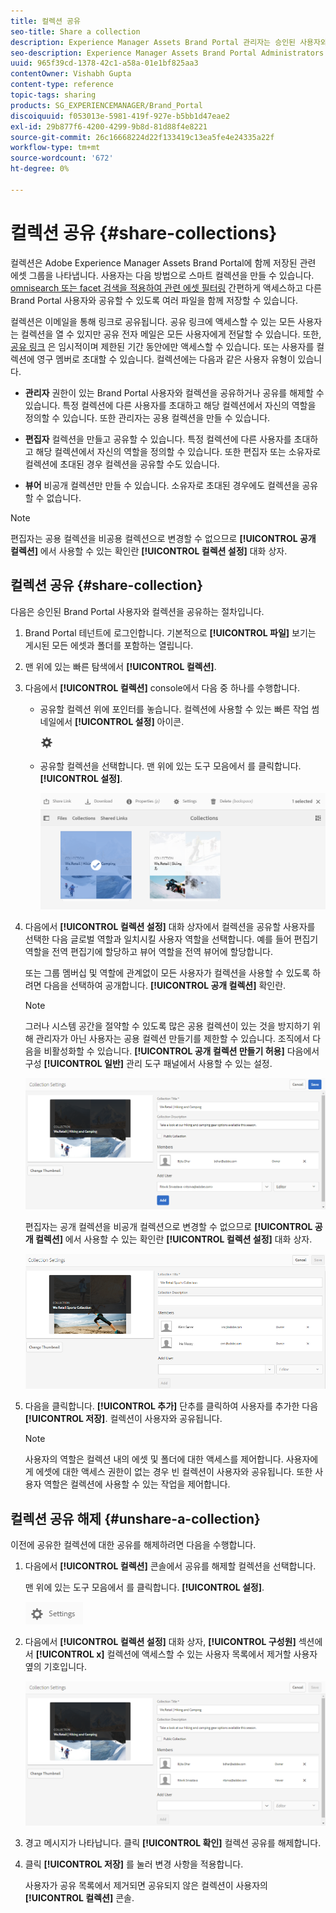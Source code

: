 ```yaml
---
title: 컬렉션 공유
seo-title: Share a collection
description: Experience Manager Assets Brand Portal 관리자는 승인된 사용자와 컬렉션 또는 스마트 컬렉션을 공유하고 공유를 해제할 수 있습니다. 편집자는 자신이 만든 컬렉션, 공유된 컬렉션 및 공용 컬렉션만 보고 공유할 수 있습니다.
seo-description: Experience Manager Assets Brand Portal Administrators can share and unshare a collection or a smart collection with authorized users. Editors can view and share only the collections created by them, shared with them, and public collections.
uuid: 965f39cd-1378-42c1-a58a-01e1bf825aa3
contentOwner: Vishabh Gupta
content-type: reference
topic-tags: sharing
products: SG_EXPERIENCEMANAGER/Brand_Portal
discoiquuid: f053013e-5981-419f-927e-b5bb1d47eae2
exl-id: 29b877f6-4200-4299-9b8d-81d88f4e8221
source-git-commit: 26c16668224d22f133419c13ea5fe4e24335a22f
workflow-type: tm+mt
source-wordcount: '672'
ht-degree: 0%

---
```


# 컬렉션 공유 {#share-collections}

컬렉션은 Adobe Experience Manager Assets Brand Portal에 함께 저장된 관련 에셋 그룹을 나타냅니다. 사용자는 다음 방법으로 스마트 컬렉션을 만들 수 있습니다. [omnisearch 또는 facet 검색을 적용하여 관련 에셋 필터링](brand-portal-searching.md) 간편하게 액세스하고 다른 Brand Portal 사용자와 공유할 수 있도록 여러 파일을 함께 저장할 수 있습니다.

<!--The administrators can share and unshare a collection with the authorized Brand Portal users. Editors and viewers can view and share the collections created by them, shared with them, and public collections.-->

컬렉션은 이메일을 통해 링크로 공유됩니다. 공유 링크에 액세스할 수 있는 모든 사용자는 컬렉션을 열 수 있지만 공유 전자 메일은 모든 사용자에게 전달할 수 있습니다. 또한, [공유 링크](https://experienceleague.adobe.com/docs/experience-manager-brand-portal/using/share/brand-portal-link-share.html?lang=en) 은 임시적이며 제한된 기간 동안에만 액세스할 수 있습니다. 또는 사용자를 컬렉션에 영구 멤버로 초대할 수 있습니다. 컬렉션에는 다음과 같은 사용자 유형이 있습니다.

* **관리자** 권한이 있는 Brand Portal 사용자와 컬렉션을 공유하거나 공유를 해제할 수 있습니다. 특정 컬렉션에 다른 사용자를 초대하고 해당 컬렉션에서 자신의 역할을 정의할 수 있습니다. 또한 관리자는 공용 컬렉션을 만들 수 있습니다.

* **편집자** 컬렉션을 만들고 공유할 수 있습니다. 특정 컬렉션에 다른 사용자를 초대하고 해당 컬렉션에서 자신의 역할을 정의할 수 있습니다. 또한 편집자 또는 소유자로 컬렉션에 초대된 경우 컬렉션을 공유할 수도 있습니다.

* **뷰어** 비공개 컬렉션만 만들 수 있습니다. 소유자로 초대된 경우에도 컬렉션을 공유할 수 없습니다.

>[!NOTE]
>
>편집자는 공용 컬렉션을 비공용 컬렉션으로 변경할 수 없으므로 **[!UICONTROL 공개 컬렉션]** 에서 사용할 수 있는 확인란 **[!UICONTROL 컬렉션 설정]** 대화 상자.

## 컬렉션 공유 {#share-collection}

다음은 승인된 Brand Portal 사용자와 컬렉션을 공유하는 절차입니다.

1. Brand Portal 테넌트에 로그인합니다. 기본적으로 **[!UICONTROL 파일]** 보기는 게시된 모든 에셋과 폴더를 포함하는 열립니다.

1. 맨 위에 있는 빠른 탐색에서 **[!UICONTROL 컬렉션]**.

1. 다음에서 **[!UICONTROL 컬렉션]** console에서 다음 중 하나를 수행합니다.

   * 공유할 컬렉션 위에 포인터를 놓습니다. 컬렉션에 사용할 수 있는 빠른 작업 썸네일에서 **[!UICONTROL 설정]** 아이콘.

     ![](assets/settings-icon.png)

   * 공유할 컬렉션을 선택합니다. 맨 위에 있는 도구 모음에서 를 클릭합니다. **[!UICONTROL 설정]**.

     ![](assets/collection-console.png)

1. 다음에서 **[!UICONTROL 컬렉션 설정]** 대화 상자에서 컬렉션을 공유할 사용자를 선택한 다음 글로벌 역할과 일치시킬 사용자 역할을 선택합니다. 예를 들어 편집기 역할을 전역 편집기에 할당하고 뷰어 역할을 전역 뷰어에 할당합니다.

   또는 그룹 멤버십 및 역할에 관계없이 모든 사용자가 컬렉션을 사용할 수 있도록 하려면 다음을 선택하여 공개합니다. **[!UICONTROL 공개 컬렉션]** 확인란.

   >[!NOTE]
   >
   >그러나 시스템 공간을 절약할 수 있도록 많은 공용 컬렉션이 있는 것을 방지하기 위해 관리자가 아닌 사용자는 공용 컬렉션 만들기를 제한할 수 있습니다. 조직에서 다음을 비활성화할 수 있습니다. **[!UICONTROL 공개 컬렉션 만들기 허용]** 다음에서 구성 **[!UICONTROL 일반]** 관리 도구 패널에서 사용할 수 있는 설정.

   ![](assets/collection_sharingadduser.png)

   편집자는 공개 컬렉션을 비공개 컬렉션으로 변경할 수 없으므로 **[!UICONTROL 공개 컬렉션]** 에서 사용할 수 있는 확인란 **[!UICONTROL 컬렉션 설정]** 대화 상자.

   ![](assets/collection-setting-editor.png)

1. 다음을 클릭합니다. **[!UICONTROL 추가]** 단추를 클릭하여 사용자를 추가한 다음 **[!UICONTROL 저장]**. 컬렉션이 사용자와 공유됩니다.

   >[!NOTE]
   >
   >사용자의 역할은 컬렉션 내의 에셋 및 폴더에 대한 액세스를 제어합니다. 사용자에게 에셋에 대한 액세스 권한이 없는 경우 빈 컬렉션이 사용자와 공유됩니다. 또한 사용자 역할은 컬렉션에 사용할 수 있는 작업을 제어합니다.

## 컬렉션 공유 해제 {#unshare-a-collection}

이전에 공유한 컬렉션에 대한 공유를 해제하려면 다음을 수행합니다.

1. 다음에서 **[!UICONTROL 컬렉션]** 콘솔에서 공유를 해제할 컬렉션을 선택합니다.

   맨 위에 있는 도구 모음에서 를 클릭합니다. **[!UICONTROL 설정]**.

   ![](assets/collection_settings.png)

1. 다음에서 **[!UICONTROL 컬렉션 설정]** 대화 상자, **[!UICONTROL 구성원]** 섹션에서 **[!UICONTROL x]** 컬렉션에 액세스할 수 있는 사용자 목록에서 제거할 사용자 옆의 기호입니다.

   ![](assets/unshare_collection.png)

1. 경고 메시지가 나타납니다. 클릭 **[!UICONTROL 확인]** 컬렉션 공유를 해제합니다.

1. 클릭 **[!UICONTROL 저장]** 를 눌러 변경 사항을 적용합니다.

   사용자가 공유 목록에서 제거되면 공유되지 않은 컬렉션이 사용자의 **[!UICONTROL 컬렉션]** 콘솔.

<!--
1. Click the overlay icon on the left, and choose **[!UICONTROL Navigation]**.

   ![](assets/contenttree-1.png)

1. From the siderail on the left, click **[!UICONTROL Collections]**.

   ![](assets/access_collections.png)

1. From the **[!UICONTROL Collections]** console, do one of the following:

    * Hover the pointer over the collection you want to share. From the quick action thumbnails available for the collection, click the **[!UICONTROL Settings]** icon.

   ![](assets/settings_thumbnail.png)

    * Select the collection you want to share. From the toolbar at the top, click **[!UICONTROL Settings]**.
    
   ![](assets/collection-sharing.png)

1. In the [!UICONTROL Collection Settings] dialog box, select the users or groups with whom you want to share the collection and select the role for a user or a group to match their global role. For example, assign the Editor role to a global editor, the Viewer role to a global viewer.

   Alternatively, to make the collection available to all users irrespective of their group membership and role, make it public by selecting the **[!UICONTROL Public Collection]** check-box.

   >[!NOTE]
   >
   >However, non-admin users can be restricted from creating public collections, to avoid having numerous public collections so that system space can be saved. Organizations can disable the **[!UICONTROL Allow public collections creation]** configuration from [!UICONTROL General] settings available in admin tools panel.

   ![](assets/collection_sharingadduser.png)

   Editors cannot change a public collection to a non-public collection and, therefore, do not have **[!UICONTROL Public Collection]** check-box available in **[!UICONTROL Collection Settings]** dialog.

   ![](assets/collection-setting-editor.png)

1. Select **[!UICONTROL Add]**, and then **[!UICONTROL Save]**. The collection is shared with the chosen users.

   >[!NOTE]
   >
   >A user's role governs access to the assets and folders inside a collection. If a user does not have access to assets, an empty collection is shared with the user. Also, a user's role governs the actions available for collections.

## Unshare a collection {#unshare-a-collection}

To unshare a previously shared collection, do the following:

1. From the **[!UICONTROL Collections]** console, select the collection you want to unshare.

   In the toolbar, click **[!UICONTROL Settings]**.

   ![](assets/collection_settings.png)

1. On the **[!UICONTROL Collection Settings]** dialog box, under **[!UICONTROL Members]**, click the **[!UICONTROL x]** symbol next to users or groups to remove them from the list of users you shared the collection with.

   ![](assets/unshare_collection.png)

1. In the warning message box, click **[!UICONTROL Confirm]** to confirm unshare.

   Click **[!UICONTROL Save]**.

1. Log in to Brand Portal with the credentials of the user you removed from the shared list. The collection is removed from the **[!UICONTROL Collections]** console.
-->
